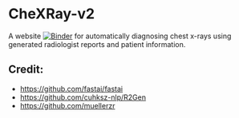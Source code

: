 # CheXRay-v2

A website [![Binder](https://mybinder.org/badge_logo.svg)](https://mybinder.org/v2/gh/andrewhinh/CheXRay-v2/HEAD?urlpath=voila%2Frender%2Fproduction.ipynb?voila-theme=dark) for automatically diagnosing chest x-rays using generated radiologist reports and patient information.

## Credit:
- https://github.com/fastai/fastai
- https://github.com/cuhksz-nlp/R2Gen
- https://github.com/muellerzr
